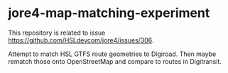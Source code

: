 # jore4-map-matching-experiment

This repository is related to issue <https://github.com/HSLdevcom/jore4/issues/306>.

Attempt to match HSL GTFS route geometries to Digiroad.
Then maybe rematch those onto OpenStreetMap and compare to routes in Digitransit.
